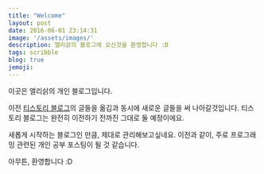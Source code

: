 ```yaml
---
title: "Welcome"
layout: post
date: 2016-06-01 23:14:31
image: '/assets/images/'
description: 앨리삵의 블로그에 오신것을 환영합니다 :D
tags: scribble
blog: true
jemoji:
---
```


이곳은 앨리삵의 개인 블로그입니다.

이전 [티스토리 블로그](http://alleysark.tistory.com)의 글들을 옮김과 동시에 새로운 글들을 써 나아갈것입니다. 티스토리 블로그는 완전히 이전하기 전까진 그대로 둘 예정이에요.

새롭게 시작하는 블로그인 만큼, 제대로 관리해보고싶네요. 이전과 같이, 주로 프로그래밍 관련된 개인 공부 포스팅이 될 것 같습니다.

아무튼, 환영합니다 :D
